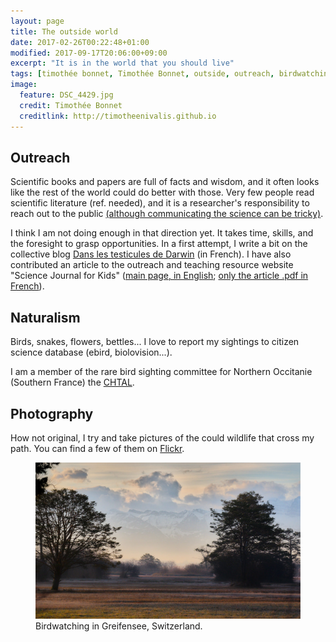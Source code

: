 ```yaml
---
layout: page
title: The outside world
date: 2017-02-26T00:22:48+01:00
modified: 2017-09-17T20:06:00+09:00
excerpt: "It is in the world that you should live"
tags: [timothée bonnet, Timothée Bonnet, outside, outreach, birdwatching]
image:
  feature: DSC_4429.jpg
  credit: Timothée Bonnet
  creditlink: http://timotheenivalis.github.io
---
```


## Outreach

Scientific books and papers are full of facts and wisdom, and it often looks like the rest of the world could do better with those.
Very few people read scientific literature (ref. needed), and it is a researcher's responsibility to reach out to the public [(although communicating the science can be tricky)](http://www.slate.com/articles/health_and_science/science/2017/04/explaining_science_won_t_fix_information_illiteracy.html).

I think I am not doing enough in that direction yet. It takes time, skills, and the foresight to grasp opportunities. In a first attempt, I write a bit on the collective blog
[Dans les testicules de Darwin](http://danslestesticulesdedarwin.blogspot.com.au/)
(in French). I have also contributed an article to the outreach and teaching resource website "Science Journal for Kids" ([main page, in English](http://www.sciencejournalforkids.org/science-articles/evolution-in-action-are-voles-shrinking); [only the article .pdf in French](http://www.sciencejournalforkids.org/uploads/5/4/2/8/54289603/voles-article-fr.pdf)).

## Naturalism

Birds, snakes, flowers, bettles... I love to report my sightings to citizen science database (ebird, biolovision...).

I am a member of the rare bird sighting committee for Northern Occitanie (Southern France) the [CHTAL](http://www.faune-tarn-aveyron.org/index.php?m_id=20025).

## Photography

How not original, I try and take pictures of the could wildlife that cross my path.
You can find a few of them on [Flickr](https://www.flickr.com/photos/144879083@N02).

<figure>
	<img src="/images/DSC_7517.jpg">
	<figcaption> Birdwatching in Greifensee, Switzerland.</figcaption>
</figure>
